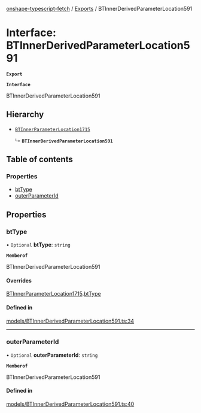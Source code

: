 [onshape-typescript-fetch](../README.md) / [Exports](../modules.md) / BTInnerDerivedParameterLocation591

# Interface: BTInnerDerivedParameterLocation591

**`Export`**

**`Interface`**

BTInnerDerivedParameterLocation591

## Hierarchy

- [`BTInnerParameterLocation1715`](BTInnerParameterLocation1715.md)

  ↳ **`BTInnerDerivedParameterLocation591`**

## Table of contents

### Properties

- [btType](BTInnerDerivedParameterLocation591.md#bttype)
- [outerParameterId](BTInnerDerivedParameterLocation591.md#outerparameterid)

## Properties

### btType

• `Optional` **btType**: `string`

**`Memberof`**

BTInnerDerivedParameterLocation591

#### Overrides

[BTInnerParameterLocation1715](BTInnerParameterLocation1715.md).[btType](BTInnerParameterLocation1715.md#bttype)

#### Defined in

[models/BTInnerDerivedParameterLocation591.ts:34](https://github.com/toebes/onshape-typescript-fetch/blob/3e11ae1/models/BTInnerDerivedParameterLocation591.ts#L34)

___

### outerParameterId

• `Optional` **outerParameterId**: `string`

**`Memberof`**

BTInnerDerivedParameterLocation591

#### Defined in

[models/BTInnerDerivedParameterLocation591.ts:40](https://github.com/toebes/onshape-typescript-fetch/blob/3e11ae1/models/BTInnerDerivedParameterLocation591.ts#L40)
